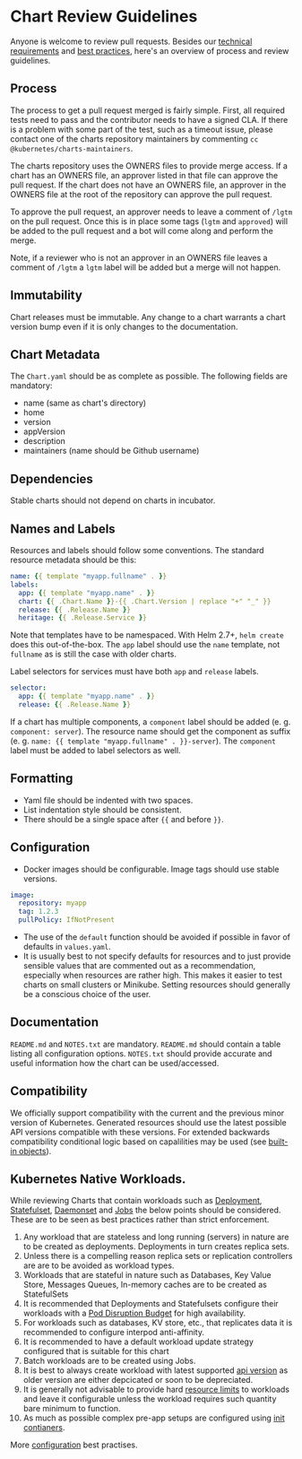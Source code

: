 # Chart Review Guidelines

Anyone is welcome to review pull requests. Besides our [technical requirements](https://github.com/kubernetes/charts/blob/master/CONTRIBUTING.md#technical-requirements) and [best practices](https://github.com/kubernetes/helm/tree/master/docs/chart_best_practices), here's an overview of process and review guidelines.

## Process

The process to get a pull request merged is fairly simple. First, all required tests need to pass and the contributor needs to have a signed CLA. If there is a problem with some part of the test, such as a timeout issue, please contact one of the charts repository maintainers by commenting `cc @kubernetes/charts-maintainers`.

The charts repository uses the OWNERS files to provide merge access. If a chart has an OWNERS file, an approver listed in that file can approve the pull request. If the chart does not have an OWNERS file, an approver in the OWNERS file at the root of the repository can approve the pull request.

To approve the pull request, an approver needs to leave a comment of `/lgtm` on the pull request. Once this is in place some tags (`lgtm` and `approved`) will be added to the pull request and a bot will come along and perform the merge.

Note, if a reviewer who is not an approver in an OWNERS file leaves a comment of `/lgtm` a `lgtm` label will be added but a merge will not happen.

## Immutability

Chart releases must be immutable. Any change to a chart warrants a chart version bump even if it is only changes to the documentation.

## Chart Metadata

The `Chart.yaml` should be as complete as possible. The following fields are mandatory:

* name (same as chart's directory)
* home
* version
* appVersion
* description
* maintainers (name should be Github username)

## Dependencies

Stable charts should not depend on charts in incubator.

## Names and Labels

Resources and labels should follow some conventions. The standard resource metadata should be this:

```yaml
name: {{ template "myapp.fullname" . }}
labels:
  app: {{ template "myapp.name" . }}
  chart: {{ .Chart.Name }}-{{ .Chart.Version | replace "+" "_" }}
  release: {{ .Release.Name }}
  heritage: {{ .Release.Service }}
```

Note that templates have to be namespaced. With Helm 2.7+, `helm create` does this out-of-the-box. The `app` label should use the `name` template, not `fullname` as is still the case with older charts.

Label selectors for services must have both `app` and `release` labels.

```yaml
selector:
  app: {{ template "myapp.name" . }}
  release: {{ .Release.Name }}
```

If a chart has multiple components, a `component` label should be added (e. g. `component: server`). The resource name should get the component as suffix (e. g. `name: {{ template "myapp.fullname" . }}-server`). The `component` label must be added to label selectors as well.

## Formatting

* Yaml file should be indented with two spaces.
* List indentation style should be consistent.
* There should be a single space after `{{` and before `}}`.

## Configuration

* Docker images should be configurable. Image tags should use stable versions.

```yaml
image:
  repository: myapp
  tag: 1.2.3
  pullPolicy: IfNotPresent
```

* The use of the `default` function should be avoided if possible in favor of defaults in `values.yaml`.
* It is usually best to not specify defaults for resources and to just provide sensible values that are commented out as a recommendation, especially when resources are rather high. This makes it easier to test charts on small clusters or Minikube. Setting resources should generally be a conscious choice of the user.

## Documentation

`README.md` and `NOTES.txt` are mandatory. `README.md` should contain a table listing all configuration options. `NOTES.txt` should provide accurate and useful information how the chart can be used/accessed.

## Compatibility

We officially support compatibility with the current and the previous minor version of Kubernetes. Generated resources should use the latest possible API versions compatible with these versions. For extended backwards compatibility conditional logic based on capalilities may be used (see [built-in objects](https://github.com/kubernetes/helm/blob/master/docs/chart_template_guide/builtin_objects.md)).

## Kubernetes Native Workloads.

While reviewing Charts that contain workloads such as [Deployment](https://kubernetes.io/docs/concepts/workloads/controllers/deployment/), [Statefulset](https://kubernetes.io/docs/concepts/workloads/controllers/statefulset/), [Daemonset](https://kubernetes.io/docs/concepts/workloads/controllers/daemonset/) and [Jobs](https://kubernetes.io/docs/concepts/workloads/controllers/jobs-run-to-completion/) the below points should be considered.  These are to be seen as best practices rather than strict enforcement.
  
1. Any workload that are stateless and long running (servers) in nature are to be created as deployments.  Deployments in turn creates replica sets.
2. Unless there is a compelling reason replica sets or replication controllers are are to be avoided as workload types. 
3. Workloads that are stateful in nature such as Databases, Key Value Store, Messages Queues, In-memory caches are to be created as StatefulSets
4. It is recommended that Deployments and Statefulsets configure their workloads with a [Pod Disruption Budget](https://kubernetes.io/docs/concepts/workloads/pods/disruptions/) for high availability.
5. For workloads such as databases, KV store, etc., that replicates data it is recommended to configure interpod anti-affinity.
6. It is recommended to have a default workload update strategy configured that is suitable for this chart
7. Batch workloads are to be created using Jobs. 
8. It is best to always create workload with latest supported [api version](https://v1-8.docs.kubernetes.io/docs/api-reference/v1.8/) as older version are either depcicated or soon to be depreciated. 
9. It is generally not advisable to provide hard [resource limits](https://kubernetes.io/docs/concepts/configuration/manage-compute-resources-container/#resource-requests-and-limits-of-pod-and-container) to workloads and leave it configurable unless the workload requires such quantity bare minimum to function. 
10. As much as possible complex pre-app setups are configured using [init contianers](https://kubernetes.io/docs/concepts/workloads/pods/init-containers/). 

More [configuration](https://kubernetes.io/docs/concepts/configuration/overview/) best practises.  
